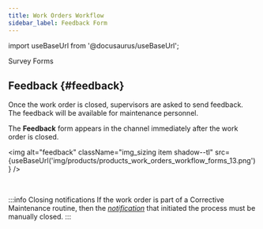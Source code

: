 ```yaml
---
title: Work Orders Workflow
sidebar_label: Feedback Form
---
```


import useBaseUrl from '@docusaurus/useBaseUrl'; 

<span className="hero__title">Survey Forms</span>
<br/>

## Feedback {#feedback}

Once the work order is closed, supervisors are asked to send feedback. The feedback will be available for maintenance personnel.

<div className="alert alert--primary">
<div className="margin-left--lg">

The **Feedback** form appears in the channel immediately after the work order is closed.

<img alt="feedback" className="img_sizing item shadow--tl" src={useBaseUrl('img/products/products_work_orders_workflow_forms_13.png')} />
<br/>

</div>
</div>
<br/>

:::info Closing notifications
If the work order is part of a Corrective Maintenance routine, then the [_notification_](/docs/products/workflows/notifications/overview) that initiated the process must be manually closed.
:::